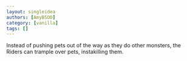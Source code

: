 ```yaml
---
layout: singleidea
authors: [AmyBSOD]
category: [vanilla]
tags: []
---
```

Instead of pushing pets out of the way as they do other monsters, the Riders can trample over pets, instakilling them.
